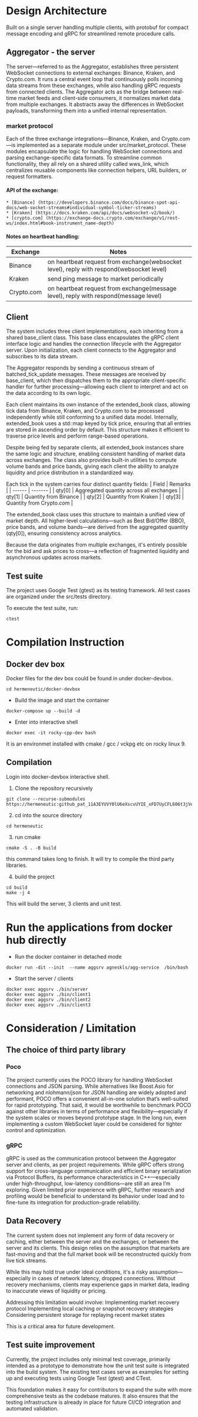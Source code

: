 
# Design Architecture
Built on a single server handling multiple clients, with protobuf for compact message encoding and gRPC for streamlined remote procedure calls.

## Aggregator - the server
The server—referred to as the Aggregator, establishes three persistent WebSocket connections to external exchanges: Binance, Kraken, and Crypto.com. It runs a central event loop that continuously polls incoming data streams from these exchanges, while also handling gRPC requests from connected clients. The Aggregator acts as the bridge between real-time market feeds and client-side consumers, it normalizes market data from multiple exchanges. It abstracts away the differences in WebSocket payloads, transforming them into a unified internal representation.

### market protocol
Each of the three exchange integrations—Binance, Kraken, and Crypto.com—is implemented as a separate module under src/market_protocol. These modules encapsulate the logic for handling WebSocket connections and parsing exchange-specific data formats. To streamline common functionality, they all rely on a shared utility called wws_link, which centralizes reusable components like connection helpers, URL builders, or request formatters.

#### API of the exchange:

    * [Binance] (https://developers.binance.com/docs/binance-spot-api-docs/web-socket-streams#individual-symbol-ticker-streams)
    * [Kraken] (https://docs.kraken.com/api/docs/websocket-v2/book/)
    * [crypto.com] (https://exchange-docs.crypto.com/exchange/v1/rest-ws/index.html#book-instrument_name-depth)

#### Notes on heartbeat handling:
| Exchange | Notes |
| -------- | ----- |
| Binance | on heartbeat request from exchange(websocket level), reply with respond(websocket level) |
| Kraken | send ping message to market periodically |
| Crypto.com | on heartbeat request from exchange(message level), reply with respond(message level) |


## Client
The system includes three client implementations, each inheriting from a shared base_client class. This base class encapsulates the gRPC client interface logic and handles the connection lifecycle with the Aggregator server. Upon initialization, each client connects to the Aggregator and subscribes to its data stream.

The Aggregator responds by sending a continuous stream of batched_tick_update messages. These messages are received by base_client, which then dispatches them to the appropriate client-specific handler for further processing—allowing each client to interpret and act on the data according to its own logic.

Each client maintains its own instance of the extended_book class, allowing tick data from Binance, Kraken, and Crypto.com to be processed independently while still conforming to a unified data model. Internally, extended_book uses a std::map keyed by tick price, ensuring that all entries are stored in ascending order by default. This structure makes it efficient to traverse price levels and perform range-based operations.

Despite being fed by separate clients, all extended_book instances share the same logic and structure, enabling consistent handling of market data across exchanges. The class also provides built-in utilities to compute volume bands and price bands, giving each client the ability to analyze liquidity and price distribution in a standardized way.

Each tick in the system carries four distinct quantity fields:
| Field  | Remarks |
| ------ | ------- |
| qty[0] | Aggregated quantity across all exchanges |
| qty[1] | Quantity from Binance |
| qty[2] | Quantity from Kraken |
| qty[3] | Quantity from Crypto.com |

The extended_book class uses this structure to maintain a unified view of market depth. All higher-level calculations—such as Best Bid/Offer (BBO), price bands, and volume bands—are derived from the aggregated quantity (qty[0]), ensuring consistency across analytics.

Because the data originates from multiple exchanges, it's entirely possible for the bid and ask prices to cross—a reflection of fragmented liquidity and asynchronous updates across markets. 

## Test suite
The project uses Google Test (gtest) as its testing framework. All test cases are organized under the src/tests directory.

To execute the test suite, run:
```
ctest
```


# Compilation Instruction
## Docker dev box

Docker files for the dev box could be found in under docker-devbox.
```
cd hermeneutic/docker-devbox
```

* Build the image and start the container
```
docker-compose up --build -d
```

* Enter into interactive shell
```
docker exec -it rocky-cpp-dev bash
```

It is an environmet installed with cmake / gcc / vckpg etc on rocky linux 9.

## Compilation
Login into docker-devbox interactive shell.

1. Clone the repository recursively
```
git clone --recurse-submodules https://hermeneutic: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@github.com/agneskls/hermeneutic.git
```
2. cd into the source directory
```
cd hermeneutic
```
3. run cmake
```
cmake -S . -B build
```
this command takes long to finish. It will try to compile the third party libraries.

4. build the project
```
cd build
make -j 4
```
This will build the server, 3 clients and unit test.




# Run the applications from docker hub directly
* Run the docker container in detached mode
```
docker run -dit --init  --name aggsrv agneskls/agg-service  /bin/bash
```
* Start the server / clients
```
docker exec aggsrv ./bin/server
docker exec aggsrv ./bin/client1
docker exec aggsrv ./bin/client2
docker exec aggsrv ./bin/client3
```

# Consideration / Limitation
## The choice of third party library
### Poco
The project currently uses the POCO library for handling WebSocket connections and JSON parsing. While alternatives like Boost.Asio for networking and nlohmann/json for JSON handling are widely adopted and performant, POCO offers a convenient all-in-one solution that’s well-suited for rapid prototyping. That said, it would be worthwhile to benchmark POCO against other libraries in terms of performance and flexibility—especially if the system scales or moves beyond prototype stage. In the long run, even implementing a custom WebSocket layer could be considered for tighter control and optimization.

### gRPC
gRPC is used as the communication protocol between the Aggregator server and clients, as per project requirements. While gRPC offers strong support for cross-language communication and efficient binary serialization via Protocol Buffers, its performance characteristics in C++—especially under high-throughput, low-latency conditions—are still an area I’m exploring. Given limited prior experience with gRPC, further research and profiling would be beneficial to understand its behavior under load and to fine-tune its integration for production-grade reliability.

## Data Recovery
The current system does not implement any form of data recovery or caching, either between the server and the exchanges, or between the server and its clients. This design relies on the assumption that markets are fast-moving and that the full market book will be reconstructed quickly from live tick streams.

While this may hold true under ideal conditions, it's a risky assumption—especially in cases of network latency, dropped connections. Without recovery mechanisms, clients may experience gaps in market data, leading to inaccurate views of liquidity or pricing.

Addressing this limitation would involve:
Implementing market recovery protocol
Implementing local caching or snapshot recovery strategies
Considering persistent storage for replaying recent market states

This is a critical area for future development.


## Test suite improvement
Currently, the project includes only minimal test coverage, primarily intended as a prototype to demonstrate how the unit test suite is integrated into the build system. The existing test cases serve as examples for setting up and executing tests using Google Test (gtest) and CTest.

This foundation makes it easy for contributors to expand the suite with more comprehensive tests as the codebase matures. It also ensures that the testing infrastructure is already in place for future CI/CD integration and automated validation.


